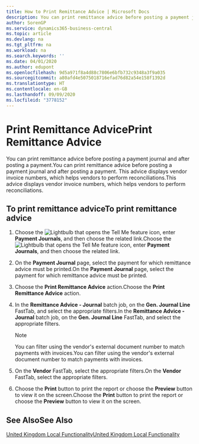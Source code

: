 ```yaml
---
title: How to Print Remittance Advice | Microsoft Docs
description: You can print remittance advice before posting a payment journal and after posting a payment. This advice displays vendor invoice numbers, which helps vendors to perform reconciliations.
author: SorenGP
ms.service: dynamics365-business-central
ms.topic: article
ms.devlang: na
ms.tgt_pltfrm: na
ms.workload: na
ms.search.keywords: ''
ms.date: 04/01/2020
ms.author: edupont
ms.openlocfilehash: 9d5a971f8a4d88c7806e6bfb732c9348a3f9a035
ms.sourcegitcommit: a80afd4e5075018716efad76d82a54e158f1392d
ms.translationtype: HT
ms.contentlocale: en-GB
ms.lasthandoff: 09/09/2020
ms.locfileid: "3778152"
---
```

# <a name="print-remittance-advice"></a><span data-ttu-id="93478-104">Print Remittance Advice</span><span class="sxs-lookup"><span data-stu-id="93478-104">Print Remittance Advice</span></span>
<span data-ttu-id="93478-105">You can print remittance advice before posting a payment journal and after posting a payment.</span><span class="sxs-lookup"><span data-stu-id="93478-105">You can print remittance advice before posting a payment journal and after posting a payment.</span></span> <span data-ttu-id="93478-106">This advice displays vendor invoice numbers, which helps vendors to perform reconciliations.</span><span class="sxs-lookup"><span data-stu-id="93478-106">This advice displays vendor invoice numbers, which helps vendors to perform reconciliations.</span></span>  

## <a name="to-print-remittance-advice"></a><span data-ttu-id="93478-107">To print remittance advice</span><span class="sxs-lookup"><span data-stu-id="93478-107">To print remittance advice</span></span>  

1.  <span data-ttu-id="93478-108">Choose the ![Lightbulb that opens the Tell Me feature](../../media/ui-search/search_small.png "Tell me what you want to do") icon, enter **Payment Journals**, and then choose the related link.</span><span class="sxs-lookup"><span data-stu-id="93478-108">Choose the ![Lightbulb that opens the Tell Me feature](../../media/ui-search/search_small.png "Tell me what you want to do") icon, enter **Payment Journals**, and then choose the related link.</span></span>  
2.  <span data-ttu-id="93478-109">On the **Payment Journal** page, select the payment for which remittance advice must be printed.</span><span class="sxs-lookup"><span data-stu-id="93478-109">On the **Payment Journal** page, select the payment for which remittance advice must be printed.</span></span>  
3.  <span data-ttu-id="93478-110">Choose the **Print Remittance Advice** action.</span><span class="sxs-lookup"><span data-stu-id="93478-110">Choose the **Print Remittance Advice** action.</span></span>  
4.  <span data-ttu-id="93478-111">In the **Remittance Advice - Journal** batch job, on the **Gen. Journal Line** FastTab, and select the appropriate filters.</span><span class="sxs-lookup"><span data-stu-id="93478-111">In the **Remittance Advice - Journal** batch job, on the **Gen. Journal Line** FastTab, and select the appropriate filters.</span></span>  

    > [!NOTE]  
    >  <span data-ttu-id="93478-112">You can filter using the vendor's external document number to match payments with invoices.</span><span class="sxs-lookup"><span data-stu-id="93478-112">You can filter using the vendor's external document number to match payments with invoices.</span></span>  

5.  <span data-ttu-id="93478-113">On the **Vendor** FastTab, select the appropriate filters.</span><span class="sxs-lookup"><span data-stu-id="93478-113">On the **Vendor** FastTab, select the appropriate filters.</span></span>  
6.  <span data-ttu-id="93478-114">Choose the **Print** button to print the report or choose the **Preview** button to view it on the screen.</span><span class="sxs-lookup"><span data-stu-id="93478-114">Choose the **Print** button to print the report or choose the **Preview** button to view it on the screen.</span></span>  

## <a name="see-also"></a><span data-ttu-id="93478-115">See Also</span><span class="sxs-lookup"><span data-stu-id="93478-115">See Also</span></span>  
[<span data-ttu-id="93478-116">United Kingdom Local Functionality</span><span class="sxs-lookup"><span data-stu-id="93478-116">United Kingdom Local Functionality</span></span>](united-kingdom-local-functionality.md)
